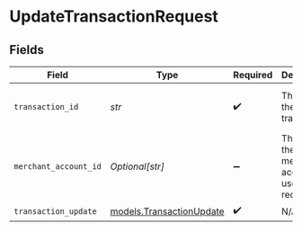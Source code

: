 # UpdateTransactionRequest


## Fields

| Field                                                      | Type                                                       | Required                                                   | Description                                                | Example                                                    |
| ---------------------------------------------------------- | ---------------------------------------------------------- | ---------------------------------------------------------- | ---------------------------------------------------------- | ---------------------------------------------------------- |
| `transaction_id`                                           | *str*                                                      | :heavy_check_mark:                                         | The ID of the transaction                                  | 7099948d-7286-47e4-aad8-b68f7eb44591                       |
| `merchant_account_id`                                      | *Optional[str]*                                            | :heavy_minus_sign:                                         | The ID of the merchant account to use for this request.    | default                                                    |
| `transaction_update`                                       | [models.TransactionUpdate](../models/transactionupdate.md) | :heavy_check_mark:                                         | N/A                                                        |                                                            |
